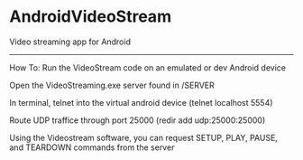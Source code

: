 AndroidVideoStream
==================

Video streaming app for Android

------------------
How To:
Run the VideoStream code on an emulated or dev Android device

Open the VideoStreaming.exe server found in /SERVER

In terminal, telnet into the virtual android device (telnet localhost 5554)

Route UDP traffice through port 25000 (redir add udp:25000:25000)

Using the Videostream software, you can request SETUP, PLAY, PAUSE, and TEARDOWN commands from the server
